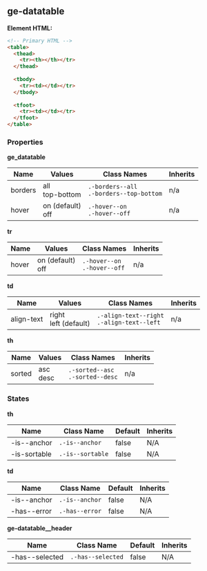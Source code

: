

## ge-datatable

**Element HTML:**
```html
<!-- Primary HTML -->
<table>
  <thead>
    <tr><th></th></tr>
  </thead>
  
  <tbody>
    <tr><td></td></tr>
  </tbody>
  
  <tfoot>
    <tr><td></td></tr>
  </tfoot>
</table>
```


### Properties

**ge_datatable**

| Name | Values | Class Names | Inherits | 
| -------- | ----------- | --------- | ---------- |
| borders | all<br /> top-bottom | `.-borders--all`<br /> `.-borders--top-bottom` | n/a | 
| hover | on (default)<br /> off | `.-hover--on`<br /> `.-hover--off` | n/a |


**tr**

| Name | Values | Class Names | Inherits | 
| -------- | ----------- | --------- | ---------- |
| hover | on (default)<br /> off | `.-hover--on`<br /> `.-hover--off` | n/a |


**td**

| Name | Values | Class Names | Inherits | 
| -------- | ----------- | --------- | ---------- |
| align-text | right<br /> left (default) | `.-align-text--right`<br /> `.-align-text--left` | n/a |



**th**

| Name | Values | Class Names | Inherits | 
| -------- | ----------- | --------- | ---------- |
| sorted | asc<br /> desc | `.-sorted--asc`<br /> `.-sorted--desc` | n/a |


### States
**th**

| Name | Class Name | Default | Inherits |
| -------- | ---------- | ----------- | --------- |
| -is--anchor | `.-is--anchor` | false | N/A | 
| -is-sortable | `.-is--sortable` | false | N/A |



**td**

| Name | Class Name | Default | Inherits |
| -------- | ---------- | ----------- | --------- |
| -is--anchor | `.-is--anchor` | false | N/A | 
| -has--error | `.-has--error` | false | N/A |



**ge-datatable__header**

| Name | Class Name | Default | Inherits |
| -------- | ---------- | ----------- | --------- |
| -has--selected | `.-has--selected` | false | N/A | 
